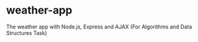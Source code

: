 # weather-app
The weather app with Node.js, Express and AJAX (For Algorithms and Data Structures Task)
